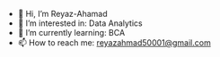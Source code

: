 - 👋 Hi, I’m Reyaz-Ahamad
- 👀 I’m interested in: Data Analytics
- 🌱 I’m currently learning: BCA
- 📫 How to reach me: reyazahmad50001@gmail.com

